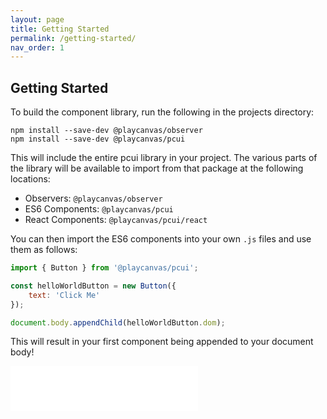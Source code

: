 ```yaml
---
layout: page
title: Getting Started
permalink: /getting-started/
nav_order: 1
---
```


## Getting Started

To build the component library, run the following in the projects directory:

```
npm install --save-dev @playcanvas/observer
npm install --save-dev @playcanvas/pcui
```

This will include the entire pcui library in your project. The various parts of the library will be available to import from that package at the following locations:

- Observers: `@playcanvas/observer`
- ES6 Components: `@playcanvas/pcui`
- React Components: `@playcanvas/pcui/react`

You can then import the ES6 components into your own `.js` files and use them as follows:
```javascript
import { Button } from '@playcanvas/pcui';

const helloWorldButton = new Button({
    text: 'Click Me'
});

document.body.appendChild(helloWorldButton.dom);
```

This will result in your first component being appended to your document body!

<div class="highlighter-rouge example-background">
    <iframe src="../storybook/iframe?id=components-button--text&viewMode=story" style="border: none;" height="72px"></iframe>
</div>
